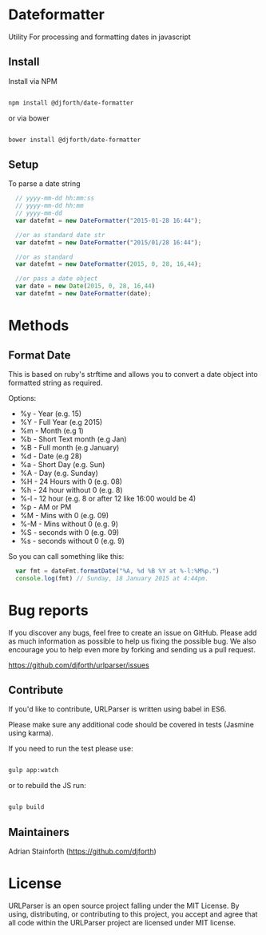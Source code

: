 # Dateformatter
Utility For processing and formatting dates in javascript

## Install

Install via NPM

``` bash

npm install @djforth/date-formatter

```

or via bower

``` bash

bower install @djforth/date-formatter

```

## Setup

To parse a date string

``` javascript
  // yyyy-mm-dd hh:mm:ss
  // yyyy-mm-dd hh:mm
  // yyyy-mm-dd
  var datefmt = new DateFormatter("2015-01-28 16:44");

  //or as standard date str
  var datefmt = new DateFormatter("2015/01/28 16:44");

  //or as standard
  var datefmt = new DateFormatter(2015, 0, 28, 16,44);

  //or pass a date object
  var date = new Date(2015, 0, 28, 16,44)
  var datefmt = new DateFormatter(date);

```

# Methods

## Format Date
This is based on ruby's strftime and allows you to convert a date object into formatted string as required.

Options:

* %y - Year (e.g. 15)
* %Y - Full Year (e.g 2015)
* %m - Month (e.g 1)
* %b - Short Text month (e.g Jan)
* %B - Full month (e.g January)
* %d - Date (e.g 28)
* %a - Short Day (e.g. Sun)
* %A - Day (e.g. Sunday)
* %H - 24 Hours with 0 (e.g. 08)
* %h - 24 hour without 0 (e.g. 8)
* %-l - 12 hour (e.g. 8 or after 12 like 16:00 would be 4)
* %p - AM or PM
* %M - Mins with 0 (e.g. 09)
* %-M - Mins without 0 (e.g. 9)
* %S - seconds with 0 (e.g. 09)
* %s - seconds without 0 (e.g. 9)

So you can call something like this:

``` javascript
  var fmt = dateFmt.formatDate("%A, %d %B %Y at %-l:%M%p.")
  console.log(fmt) // Sunday, 18 January 2015 at 4:44pm.

```




# Bug reports

If you discover any bugs, feel free to create an issue on GitHub. Please add as much information as possible to help us fixing the possible bug. We also encourage you to help even more by forking and sending us a pull request.

https://github.com/djforth/urlparser/issues

## Contribute

If you'd like to contribute, URLParser is written using babel in ES6.

Please make sure any additional code should be covered in tests (Jasmine using karma).

If you need to run the test please use:

``` bash

gulp app:watch

```

or to rebuild the JS run:

``` bash

gulp build

```

## Maintainers

Adrian Stainforth (https://github.com/djforth)

# License

URLParser is an open source project falling under the MIT License. By using, distributing, or contributing to this project, you accept and agree that all code within the URLParser project are licensed under MIT license.

